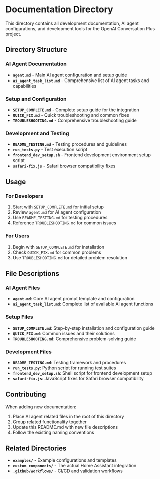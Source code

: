 # Documentation Directory

This directory contains all development documentation, AI agent configurations, and development tools for the OpenAI Conversation Plus project.

## Directory Structure

### AI Agent Documentation
- **`agent.md`** - Main AI agent configuration and setup guide
- **`ai_agent_task_list.md`** - Comprehensive list of AI agent tasks and capabilities

### Setup and Configuration
- **`SETUP_COMPLETE.md`** - Complete setup guide for the integration
- **`QUICK_FIX.md`** - Quick troubleshooting and common fixes
- **`TROUBLESHOOTING.md`** - Comprehensive troubleshooting guide

### Development and Testing
- **`README_TESTING.md`** - Testing procedures and guidelines
- **`run_tests.py`** - Test execution script
- **`frontend_dev_setup.sh`** - Frontend development environment setup script
- **`safari-fix.js`** - Safari browser compatibility fixes

## Usage

### For Developers
1. Start with `SETUP_COMPLETE.md` for initial setup
2. Review `agent.md` for AI agent configuration
3. Use `README_TESTING.md` for testing procedures
4. Reference `TROUBLESHOOTING.md` for common issues

### For Users
1. Begin with `SETUP_COMPLETE.md` for installation
2. Check `QUICK_FIX.md` for common problems
3. Use `TROUBLESHOOTING.md` for detailed problem resolution

## File Descriptions

### AI Agent Files
- **`agent.md`**: Core AI agent prompt template and configuration
- **`ai_agent_task_list.md`**: Complete list of available AI agent functions

### Setup Files
- **`SETUP_COMPLETE.md`**: Step-by-step installation and configuration guide
- **`QUICK_FIX.md`**: Common issues and their solutions
- **`TROUBLESHOOTING.md`**: Comprehensive problem-solving guide

### Development Files
- **`README_TESTING.md`**: Testing framework and procedures
- **`run_tests.py`**: Python script for running test suites
- **`frontend_dev_setup.sh`**: Shell script for frontend development setup
- **`safari-fix.js`**: JavaScript fixes for Safari browser compatibility

## Contributing

When adding new documentation:
1. Place AI agent related files in the root of this directory
2. Group related functionality together
3. Update this README.md with new file descriptions
4. Follow the existing naming conventions

## Related Directories

- **`examples/`** - Example configurations and templates
- **`custom_components/`** - The actual Home Assistant integration
- **`.github/workflows/`** - CI/CD and validation workflows
